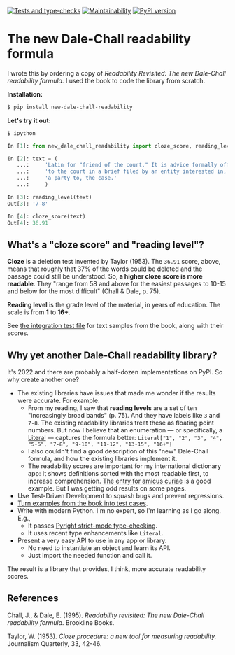 [![Tests and type-checks](https://github.com/public-law/new-dale-chall-readability/actions/workflows/python-app.yml/badge.svg)](https://github.com/public-law/new-dale-chall-readability/actions/workflows/python-app.yml) [![Maintainability](https://api.codeclimate.com/v1/badges/ef1198fa2d9246aa3c7d/maintainability)](https://codeclimate.com/github/public-law/new-dale-chall-readability/maintainability) [![PyPI version](https://badge.fury.io/py/new-dale-chall-readability.svg)](https://badge.fury.io/py/new-dale-chall-readability)



# The new Dale-Chall readability formula

I wrote this by ordering a copy of _Readability Revisited: The new Dale-Chall readability formula_. I used the book to code the library from scratch. 


**Installation:**

```bash
$ pip install new-dale-chall-readability
```

**Let's try it out:**

```bash
$ ipython
```

```python
In [1]: from new_dale_chall_readability import cloze_score, reading_level

In [2]: text = (
   ...:     'Latin for "friend of the court." It is advice formally offered '
   ...:     'to the court in a brief filed by an entity interested in, but not '
   ...:     'a party to, the case.'
   ...:     )

In [3]: reading_level(text)
Out[3]: '7-8'

In [4]: cloze_score(text)
Out[4]: 36.91
```

## What's a "cloze score" and "reading level"?

**Cloze** is a deletion test invented by Taylor (1953). The `36.91` score, above, means that roughly that 37% of the words could be deleted and the passage could still be understood. So, **a
higher cloze score is more readable**. They "range from 58 and above for the easiest passages to 10-15 and below for the most difficult" (Chall & Dale, p. 75).

**Reading level** is the grade level of the material, in years of education. The scale is from
**1** to **16+**.

See [the integration test file](https://github.com/public-law/new-dale-chall-readability/blob/master/tests/integration_test.py) for text samples from the book, along with their scores. 


## Why yet another Dale-Chall readability library?

It's 2022 and there are probably a half-dozen implementations on PyPI.
So why create another one?

* The existing libraries have issues that made me wonder if the results were accurate. For example:    
  * From my reading, I saw that **reading levels** are a set of
    ten "increasingly broad bands" (p. 75). 
    And they have labels like `3` and `7-8`.
    The existing readability libraries treat these as floating point numbers. 
    But now I believe that an enumeration — or specifically,
    a [Literal](https://docs.python.org/3/library/typing.html#typing.Literal) — captures the formula better:
    `Literal["1", "2", "3", "4", "5-6", "7-8", "9-10", "11-12", "13-15", "16+"]`
  * I also couldn't find a good description of this "new" Dale-Chall formula, and how the
    existing libraries implement it.
  * The readability scores are important for my international dictionary app: 
    It shows definitions sorted with the most readable first, to increase comprehension.
    [The entry for amicus curiae](https://www.public.law/dictionary/entries/amicus-curiae)
    is a good example.
    But I was getting odd results on some pages.
* Use Test-Driven Development to squash bugs and prevent regressions.
* [Turn examples from the book into test cases](https://github.com/public-law/new-dale-chall-readability/blob/master/tests/integration_test.py).
* Write with modern Python. I'm no expert, so I'm learning as I go along. E.g., 
  * It passes [Pyright strict-mode type-checking](https://github.com/public-law/new-dale-chall-readability/blob/master/pyproject.toml#L36-L47).
  * It uses recent type enhancements like `Literal`.
* Present a very easy API to use in any app or library.
  * No need to instantiate an object and learn its API.
  * Just import the needed function and call it.


The result is a library that provides, I think, more accurate readability scores.


## References

Chall, J., & Dale, E. (1995). _Readability revisited: The new Dale-Chall readability formula_.
Brookline Books.

Taylor, W. (1953). _Cloze procedure: a new tool for measuring readability._ Journalism Quarterly, 33, 42-46.
